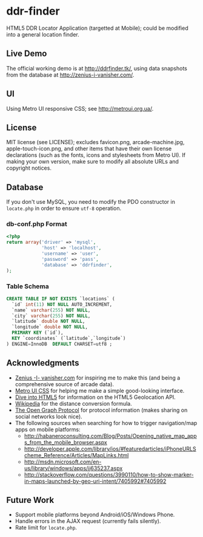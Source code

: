 ddr-finder
==========

HTML5 DDR Locator Application (targetted at Mobile); could be modified into a general location finder.

Live Demo
---------
The official working demo is at http://ddrfinder.tk/, using data snapshots from the database at http://zenius-i-vanisher.com/.

UI
--
Using Metro UI responsive CSS; see http://metroui.org.ua/.

License
-------
MIT license (see LICENSE); excludes favicon.png, arcade-machine.jpg, apple-touch-icon.png,
and other items that have their own license declarations (such as the fonts, icons and stylesheets from Metro UI).
If making your own version, make sure to modify all absolute URLs and copyright notices.

Database
--------
If you don't use MySQL, you need to modify the PDO constructor in `locate.php` in order to ensure `utf-8` operation.

### db-conf.php Format ###
```php
<?php
return array('driver' => 'mysql',
             'host' => 'localhost',
             'username' => 'user',
             'password' => 'pass',
             'database' => 'ddrfinder',
);
```

### Table Schema ###
```sql
CREATE TABLE IF NOT EXISTS `locations` (
  `id` int(11) NOT NULL AUTO_INCREMENT,
  `name` varchar(255) NOT NULL,
  `city` varchar(255) NOT NULL,
  `latitude` double NOT NULL,
  `longitude` double NOT NULL,
  PRIMARY KEY (`id`),
  KEY `coordinates` (`latitude`,`longitude`)
) ENGINE=InnoDB  DEFAULT CHARSET=utf8 ;
```

Acknowledgments
---------------
* [Zenius -I- vanisher.com](http://zenius-i-vanisher.com/) for inspiring me to make this
  (and being a comprehensive source of arcade data).
* [Metro UI CSS](http://metroui.org.ua/) for helping me make a simple good-looking interface.
* [Dive into HTML5](http://diveintohtml5.info/geolocation.html) for information on the HTML5 Geolocation API.
* [Wikipedia](http://en.wikipedia.org/wiki/Geographical_distance#Spherical_Earth_projected_to_a_plane) for the
  distance conversion formula.
* [The Open Graph Protocol](http://ogp.me/) for protocol information (makes sharing on social networks look nice).
* The following sources when searching for how to trigger navigation/map apps on mobile platforms:
  * http://habaneroconsulting.com/Blog/Posts/Opening_native_map_apps_from_the_mobile_browser.aspx
  * http://developer.apple.com/library/ios/#featuredarticles/iPhoneURLScheme_Reference/Articles/MapLinks.html
  * http://msdn.microsoft.com/en-us/library/windows/apps/jj635237.aspx
  * http://stackoverflow.com/questions/3990110/how-to-show-marker-in-maps-launched-by-geo-uri-intent/7405992#7405992

Future Work
-----------
* Support mobile platforms beyond Android/iOS/Windows Phone.
* Handle errors in the AJAX request (currently fails silently).
* Rate limit for `locate.php`.
